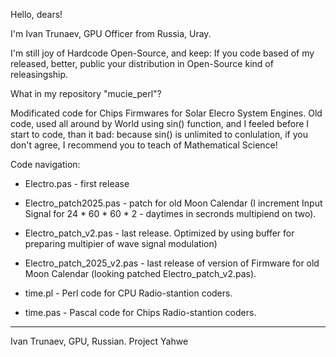 Hello, dears!

I'm Ivan Trunaev, GPU Officer from Russia, Uray.

I'm still joy of Hardcode Open-Source, and keep: If you code based of my released, better, public your distribution in Open-Source kind of releasingship.

What in my repository "mucie_perl"?

Modificated code for Chips Firmwares for Solar Elecro System Engines. 
Old code, used all around by World using sin() function, and I feeled before I start to code, than it bad: because sin() is unlimited to conlulation, if you don't agree, I recommend you to teach of Mathematical Science!
 
Code navigation:

* Electro.pas - first release
* Electro_patch2025.pas - patch for old Moon Calendar (I increment Input Signal for 24 * 60 * 60 * 2 - daytimes in secronds multipiend on two).
* Electro_patch_v2.pas - last release. Optimized by using buffer for preparing multipier of wave signal modulation)
* Electro_patch_2025_v2.pas - last release of version of Firmware for old Moon Calendar (looking patched Electro_patch_v2.pas).

* time.pl - Perl code for CPU Radio-stantion coders.
* time.pas - Pascal code for Chips Radio-stantion coders.


---
Ivan Trunaev, GPU, Russian. Project Yahwe
